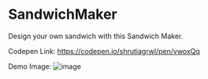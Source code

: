 # SandwichMaker
Design your own sandwich with this Sandwich Maker.

Codepen Link: https://codepen.io/shrutiagrwl/pen/vwoxQq

Demo Image:
![image](https://user-images.githubusercontent.com/35723938/59147301-65e68d80-8a17-11e9-8a50-77cba2c1d675.png)
